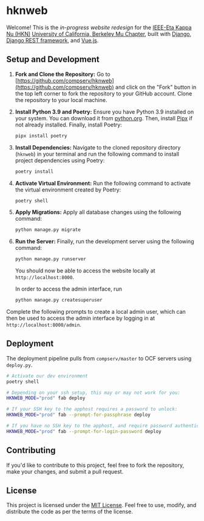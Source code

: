 # hknweb

Welcome! This is the *in-progress website redesign* for the [IEEE-Eta Kappa Nu (HKN)](https://hkn.ieee.org/) [University of California, Berkeley Mu Chapter](https://dev-hkn.eecs.berkeley.edu/), built with [Django](https://www.djangoproject.com/), [Django REST framework](https://www.django-rest-framework.org/), and [Vue.js](https://vuejs.org/).

## Setup and Development

1. **Fork and Clone the Repository:** Go to [https://github.com/compserv/hknweb](https://github.com/compserv/hknweb) and click on the "Fork" button in the top left corner to fork the repository to your GitHub account. Clone the repository to your local machine.

2. **Install Python 3.9 and Poetry:** Ensure you have Python 3.9 installed on your system. You can download it from [python.org](https://www.python.org/downloads/). Then, install [Pipx](https://pipx.pypa.io/stable/installation/) if not already installed. Finally, install Poetry:

    ```sh
    pipx install poetry
    ```

3. **Install Dependencies:** Navigate to the cloned repository directory (`hknweb`) in your terminal and run the following command to install project dependencies using Poetry:

    ```sh
    poetry install
    ```

4. **Activate Virtual Environment:** Run the following command to activate the virtual environment created by Poetry:

    ```sh
    poetry shell
    ```

5. **Apply Migrations:** Apply all database changes using the following command:

    ```sh
    python manage.py migrate
    ```

6. **Run the Server:** Finally, run the development server using the following command:

    ```sh
    python manage.py runserver
    ```

    You should now be able to access the website locally at `http://localhost:8000`.

    In order to access the admin interface, run

    ```sh
    python manage.py createsuperuser
    ```

Complete the following prompts to create a local admin user, which can then be used to access the admin interface by logging in at `http://localhost:8000/admin`.

## Deployment

The deployment pipeline pulls from `compserv/master` to OCF servers using `deploy.py`.

```sh
# Activate our dev environment
poetry shell

# Depending on your ssh setup, this may or may not work for you:
HKNWEB_MODE="prod" fab deploy

# If your SSH key to the apphost requires a password to unlock:
HKNWEB_MODE="prod" fab --prompt-for-passphrase deploy

# If you have no SSH key to the apphost, and require password authentication:
HKNWEB_MODE="prod" fab --prompt-for-login-password deploy
```

## Contributing

If you'd like to contribute to this project, feel free to fork the repository, make your changes, and submit a pull request.

## License

This project is licensed under the [MIT License](LICENSE). Feel free to use, modify, and distribute the code as per the terms of the license.